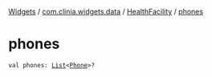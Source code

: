 [Widgets](../../index.md) / [com.clinia.widgets.data](../index.md) / [HealthFacility](index.md) / [phones](./phones.md)

# phones

`val phones: `[`List`](https://kotlinlang.org/api/latest/jvm/stdlib/kotlin.collections/-list/index.html)`<`[`Phone`](../-phone/index.md)`>?`